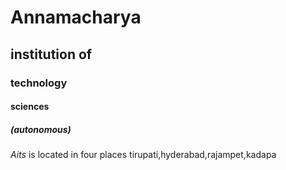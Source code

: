 # Annamacharya
## institution of
### technology
#### sciences
##### (autonomous)

*Aits* is located in four places tirupati,hyderabad,rajampet,kadapa
